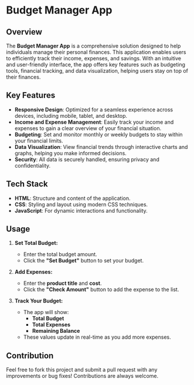 # Budget Manager App

## Overview
The **Budget Manager App** is a comprehensive solution designed to help individuals manage their personal finances. This application enables users to efficiently track their income, expenses, and savings. With an intuitive and user-friendly interface, the app offers key features such as budgeting tools, financial tracking, and data visualization, helping users stay on top of their finances.

## Key Features
- **Responsive Design**: Optimized for a seamless experience across devices, including mobile, tablet, and desktop.
- **Income and Expense Management**: Easily track your income and expenses to gain a clear overview of your financial situation.
- **Budgeting**: Set and monitor monthly or weekly budgets to stay within your financial limits.
- **Data Visualization**: View financial trends through interactive charts and graphs, helping you make informed decisions.
- **Security**: All data is securely handled, ensuring privacy and confidentiality.

## Tech Stack
- **HTML**: Structure and content of the application.
- **CSS**: Styling and layout using modern CSS techniques.
- **JavaScript**: For dynamic interactions and functionality.

## Usage

1. **Set Total Budget:**
   - Enter the total budget amount.
   - Click the **"Set Budget"** button to set your budget.

2. **Add Expenses:**
   - Enter the **product title** and **cost**.
   - Click the **"Check Amount"** button to add the expense to the list.

3. **Track Your Budget:**
   - The app will show:
     - **Total Budget**
     - **Total Expenses**
     - **Remaining Balance**
   - These values update in real-time as you add more expenses.
     
## Contribution

Feel free to fork this project and submit a pull request with any improvements or bug fixes! Contributions are always welcome.
